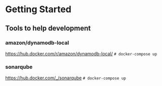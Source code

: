 # Getting Started

## Tools to help development

### amazon/dynamodb-local
https://hub.docker.com/r/amazon/dynamodb-local/
`# docker-compose up`

### sonarqube
https://hub.docker.com/_/sonarqube
`# docker-compose up`

